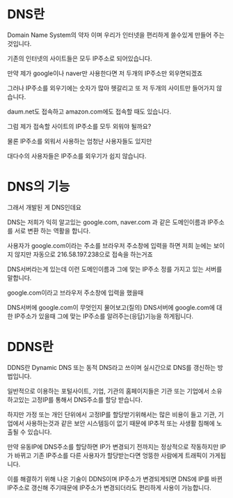 # DNS란

 Domain Name System의 약자 이며 우리가 인터넷을 편리하게 쓸수있게 만들어 주는 것입니다.

기존의 인터넷의 사이트들은 모두 IP주소로 되어있습니다.

만약 제가 google이나 naver만 사용한다면 저 두개의 IP주소만 외우면되겠죠

그러나 IP주소를 외우기에는 숫자가 많아 헷갈리고 또 저 두개의 사이트만 들어가지 않습니다.

daum.net도 접속하고 amazon.com에도 접속할 때도 있습니다.

그럼 제가 접속할 사이트의 IP주소를 모두 외워야 될까요?

물론 IP주소를 외워서 사용하는 엄청난 사용자들도 있지만

대다수의 사용자들은 IP주소를 외우기가 쉽지 않습니다.





# DNS의 기능 

그래서 개발된 게 DNS인데요

DNS는 저희가 익히 알고있는 google.com, naver.com 과 같은 도메인이름과 IP주소를 서로 변환 하는 역활을 합니다.

사용자가 google.com이라는 주소를 브라우저 주소창에 입력을 하면 저희 눈에는 보이지 않지만 자동으로 216.58.197.238으로 접속을 하는거죠

DNS서버라는게 있는데 이런 도메인이름과 그에 맞는 IP주소 정를 가지고 있는 서버를 말합니다.

google.com이라고 브라우저 주소창에 입력을 했을때

DNS서버에 google.com이 무엇인지 물어보고(질의)
DNS서버에 google.com에 대한 IP주소가 있을때 그에 맞는
IP주소를 알려주는(응답)기능을 하게됩니다.

# DDNS란 

DDNS란 Dynamic DNS 또는 동적 DNS라고 쓰이며 실시간으로 DNS를 갱신하는 방법입니다.

일반적으로 이용하는 포털사이트, 기업, 기관의 홈페이지들은 기관 또는 기업에서 소유하고있는 고정IP를 통해서 DNS주소를 할당 받습니다.

하지만 가정 또는 개인 단위에서 고정IP를 할당받기위해서는 많은 비용이 들고 기관, 기업에서 사용하는것과 같은 보안 시스템등이 없기 때문에 IP추적 또는 사생활 침해에 노출될 수 있습니다.

만약 유동IP에 DNS주소를 할당하면 IP가 변경되기 전까지는 정상적으로 작동하지만 IP가 바뀌고 기존 IP주소를 다른 사용자가 할당받는다면 엉뚱한 사람에게 트래픽이 가게됩니다.

이를 해결하기 위해 나온 기술이 DDNS이며 IP주소가 변경되게되면 DNS에 IP를 바뀐 IP주소로 갱신해 주기때문에 IP주소가 변경되더라도 편리하게 사용이 가능합니다.